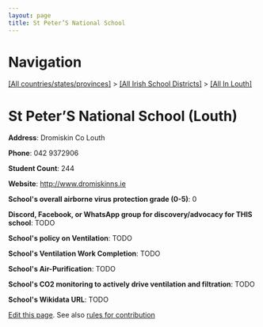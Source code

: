 ```yaml
---
layout: page
title: St Peter’S National School
---
```

# Navigation

[[All countries/states/provinces]](../../..) > [[All Irish School Districts]](../..) > [[All In Louth]](..)

# St Peter’S National School (Louth)

**Address**: Dromiskin Co Louth

**Phone**: 042 9372906

**Student Count**: 244

**Website**: <http://www.dromiskinns.ie>

**School's overall airborne virus protection grade (0-5)**: 0

**Discord, Facebook, or WhatsApp group for discovery/advocacy for THIS school**: TODO

**School's policy on Ventilation**: TODO

**School's Ventilation Work Completion**: TODO

**School's Air-Purification**: TODO

**School's CO2 monitoring to actively drive ventilation and filtration**: TODO

**School's Wikidata URL**: TODO


[Edit this page](https://github.com/ventilate-schools/Ireland/edit/main/./Louth/St_Peter’S_National_School.md). See also [rules for contribution](../../../contribution-rules/)